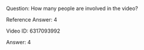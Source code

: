 Question: How many people are involved in the video?

Reference Answer: 4

Video ID: 6317093992

Answer: 4

